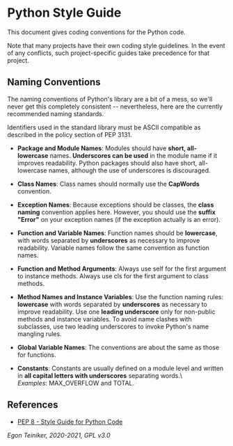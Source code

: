 # Python Style Guide

This document gives coding conventions for the Python code.

Note that many projects have their own coding style guidelines. 
In the event of any conflicts, such project-specific guides take precedence for that project.

## Naming Conventions
The naming conventions of Python's library are a bit of a mess, 
so we'll never get this completely consistent -- nevertheless, here are the currently 
recommended naming standards. 

Identifiers used in the standard library must be ASCII compatible as described in the policy section of PEP 3131.

* **Package and Module Names**: 
    Modules should have **short, all-lowercase** names. **Underscores can be used** in the module name 
    if it improves readability. Python packages should also have short, all-lowercase names, 
    although the use of underscores is discouraged.
    
* **Class Names**: 
 	Class names should normally use the **CapWords** convention.
 
 * **Exception Names**:
    Because exceptions should be classes, the **class naming** convention applies here. 
    However, you should use the **suffix "Error"** on your exception names 
    (if the exception actually is an error).

 * **Function and Variable Names**:
    Function names should be **lowercase**, with words separated by **underscores** as 
    necessary to improve readability.
    Variable names follow the same convention as function names.

 * **Function and Method Arguments**:
    Always use self for the first argument to instance methods.
    Always use cls for the first argument to class methods.

 * **Method Names and Instance Variables**:
    Use the function naming rules: **lowercase** with words separated by **underscores** as 
    necessary to improve readability.
    Use one **leading underscore** only for non-public methods and instance variables.
    To avoid name clashes with subclasses, use two leading underscores to invoke Python's 
    name mangling rules.

  * **Global Variable Names**:
    The conventions are about the same as those for functions.

  * **Constants**:
    Constants are usually defined on a module level and written in 
    **all capital letters with underscores** separating words.\    
    _Examples_: MAX_OVERFLOW and TOTAL.
   

## References
* [PEP 8 - Style Guide for Python Code](https://www.python.org/dev/peps/pep-0008/)


*Egon Teiniker, 2020-2021, GPL v3.0*